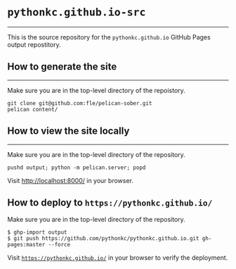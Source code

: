 # `pythonkc.github.io-src`
---
This is the source repository for the `pythonkc.github.io` GitHub Pages output repostitory.

## How to generate the site
---
Make sure you are in the top-level directory of the repoistory.
```shell
git clone git@github.com:fle/pelican-sober.git
pelican content/
```

## How to view the site locally
---
Make sure you are in the top-level directory of the repository.
```shell
pushd output; python -m pelican.server; popd
```
Visit [http://localhost:8000/](http://localhost:8000/) in your browser.

## How to deploy to `https://pythonkc.github.io/`
Make sure you are in the top-level directory of the repository.
```shell
$ ghp-import output
$ git push https://github.com/pythonkc/pythonkc.github.io.git gh-pages:master --force
```
Visit [`https://pythonkc.github.io/`](https://pythonkc.github.io/) in your browser to verify the deployment.
